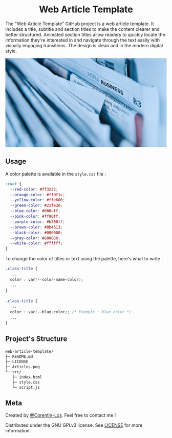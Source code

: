 <h1 align="center">Web Article Template</h1>

The "Web Article Template" GitHub project is a web article template. It includes a title, subtitle and section titles to make the content clearer and better structured. Animated section titles allow readers to quickly locate the information they're interested in and navigate through the text easily with visually engaging transitions. The design is clean and in the modern digital style.

<p align="center">
  <img src="https://github.com/Corentin-Lcs/web-article-template/blob/main/Articles.png" alt="Articles.png"/>
</p>

## Usage

A color palette is available in the `style.css` file :

```css
:root {
  --red-color: #ff3232;
  --orange-color: #ff9f1c;
  --yellow-color: #ffe600;
  --green-color: #21fe3e;
  --blue-color: #008cff;
  --pink-color: #ff00ff;
  --purple-color: #b300ff;
  --brown-color: #8b4513;
  --black-color: #000000;
  --gray-color: #808080;
  --white-color: #ffffff;
}
```

To change the color of titles or text using the palette, here's what to write :

```css
.class-title {
  ...
  color : var(--color-name-color);
  ...
}

.class-title {
  ...
  color : var(--blue-color); /* Exemple : blue color */
  ...
}
```

## Project's Structure

```
web-article-template/
├─ README.md
├─ LICENSE
├─ Articles.png
└─ src/
   ├─ index.html
   ├─ style.css
   └─ script.js
```

## Meta

Created by [@Corentin-Lcs](https://github.com/Corentin-Lcs). Feel free to contact me !

Distributed under the GNU GPLv3 license. See [LICENSE](https://github.com/Corentin-Lcs/web-article-template/blob/main/LICENSE) for more information.
